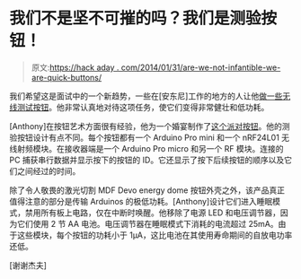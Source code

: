 # 我们不是坚不可摧的吗？我们是测验按钮！

> 原文:[https://hack aday . com/2014/01/31/are-we-not-infantible-we-are-quick-buttons/](https://hackaday.com/2014/01/31/are-we-not-indestructible-we-are-quiz-buttons/)

我们希望这是面试中的一个新趋势，一些在[安东尼]工作的地方的人让他[做一些无线测试按钮](http://www.anthonyvh.com/2014/01/08/wireless-quiz-buttons/)。他非常认真地对待这项任务，使它们变得非常健壮和低功耗。

[Anthony]在按钮艺术方面很有经验，他为一个婚宴制作了[这个派对按钮](http://www.anthonyvh.com/2013/09/25/party-pushbutton)。他的测验按钮设计有点不同。每个按钮都有一个 Arduino Pro mini 和一个 nRF24L01 无线射频模块。在接收器端是一个 Arduino Pro micro 和另一个 RF 模块。连接的 PC 捕获串行数据并显示按下的按钮的 ID。它还显示了按下后续按钮的顺序以及它们之间经过的时间。

除了令人敬畏的激光切割 MDF Devo energy dome 按钮外壳之外，该产品真正值得注意的部分是传输 Arduinos 的极低功耗。[Anthony]设计它们进入睡眠模式，禁用所有板上电路，仅在中断时唤醒。他移除了电源 LED 和电压调节器，因为它们使用 2 节 AA 电池。电压调节器在睡眠模式下消耗的电流超过 25mA。由于这些模块，每个按钮的功耗小于 1μA，这比电池在其使用寿命期间的自放电功率还低。

[谢谢杰夫]